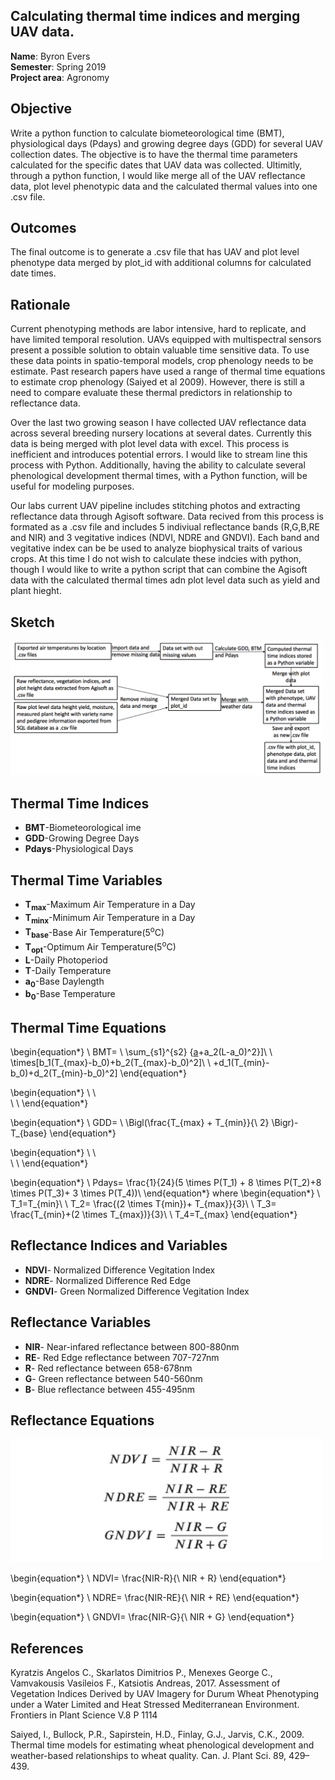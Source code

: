 
## Calculating thermal time indices and merging UAV data.

**Name**: Byron Evers<br/>
**Semester**: Spring 2019 <br/>
**Project area**: Agronomy


## Objective
Write a python function to calculate biometeorological time (BMT), physiological days (Pdays) and growing degree days (GDD) for several UAV collection dates. The objective is to have the thermal time parameters calculated for the specific dates that UAV data was collected. 
Ultimitly, through a python function, I would like merge all of the UAV reflectance data, plot level phenotypic data and the calculated thermal values into one .csv file. 


## Outcomes
The final outcome is to generate a .csv file that has UAV and plot level phenotype data merged by plot_id with additional columns for calculated date times. 


## Rationale

Current phenotyping methods are labor intensive, hard to replicate, and have limited temporal resolution. UAVs equipped with multispectral sensors present a possible solution to obtain valuable time sensitive data. To use these data points in spatio-temporal models, crop phenology needs to be estimate. Past research papers have used a range of thermal time equations to estimate crop phenology (Saiyed et al 2009). However, there is still a need to compare evaluate these thermal predictors in relationship to reflectance data.

Over the last two growing season I have collected UAV reflectance data across several breeding nursery locations at several dates. Currently this data is being merged with plot level data with excel. This process is inefficient and introduces potential errors. I would like to stream line this process with Python. Additionally, having the ability to calculate several phenological development thermal times, with a Python function, will be useful for modeling purposes.

Our labs current UAV pipeline includes stitching photos and extracting reflectance data through Agisoft software. Data recived from this process is formated as a .csv file and includes 5 indiviual reflectance bands (R,G,B,RE and NIR) and 3 vegitative indices (NDVI, NDRE and GNDVI). Each band and vegitative index can be be used to analyze biophysical traits of various crops. At this time I do not wish to calculate these indcies with python, though I would like to write a python script that can combine the Agisoft data with the calculated thermal times adn plot level data such as yield and plant hieght. 


## Sketch

<img src="diagram.png" alt="sketch_image" width="500"/>

## Thermal Time Indices 

* **BMT**-Biometeorological ime
* **GDD**-Growing Degree Days
* **Pdays**-Physiological Days 

## Thermal Time Variables
* **T<sub>max</sub>**-Maximum Air Temperature in a Day
* **T<sub>minx</sub>**-Minimum Air Temperature in a Day
* **T<sub>base</sub>**-Base Air Temperature(5<sup>o</sup>C)
* **T<sub>opt</sub>**-Optimum Air Temperature(5<sup>o</sup>C)
* **L**-Daily Photoperiod
* **T**-Daily Temperature
* **a<sub>0</sub>**-Base Daylength
* **b<sub>0</sub>**-Base Temperature

## Thermal Time Equations 



\begin{equation*}
\ BMT=
\ \sum_{s1}^{s2} {[a](L-a_0)+a_2(L-a_0)^2}]\\
\ \times[b_1(T_{max}-b_0)+b_2(T_{max}-b_0)^2]\\
\ +d_1(T_{min}-b_0)+d_2(T_{min}-b_0)^2]
\end{equation*}

\begin{equation*} 
\ \\   
\ \\
\end{equation*}


\begin{equation*}
\ GDD=
\ \Bigl(\frac{T_{max} + T_{min}}{\ 2} \Bigr)-T_{base}
\end{equation*}

\begin{equation*} 
\ \\   
\ \\
\end{equation*}

\begin{equation*}
\ Pdays=
\frac{1}{24}(5 \times P(T_1) + 8 \times P(T_2)+8 \times P(T_3)+ 3 \times P(T_4))\\
\end{equation*}
where 
\begin{equation*} 
\ T_1=T_{min}\\
\ T_2= \frac{(2 \times T{min})+ T_{max}}{3}\\
\ T_3= \frac{T_{min}+(2 \times T_{max})}{3}\\
\ T_4=T_{max}
\end{equation*}

## Reflectance Indices and Variables

* **NDVI**- Normalized Difference Vegitation Index 
* **NDRE**- Normalized Difference Red Edge
* **GNDVI**- Green Normalized Difference Vegitation Index

## Reflectance Variables

* **NIR**- Near-infared reflectance between 800-880nm 
* **RE**- Red Edge reflectance between 707-727nm 
* **R**- Red reflectance between 658-678nm 
* **G**- Green reflectance between 540-560nm 
* **B**- Blue reflectance between 455-495nm 

## Reflectance Equations 


<img src="reflectance_equations.png" alt="sketch_image" width="500"/>

\begin{equation*}
\ NDVI=
\frac{NIR-R}{\ NIR + R} 
\end{equation*}

\begin{equation*}
\ NDRE=
\frac{NIR-RE}{\ NIR + RE} 
\end{equation*}

\begin{equation*}
\ GNDVI=
\frac{NIR-G}{\ NIR + G} 
\end{equation*}


## References
Kyratzis Angelos C., Skarlatos Dimitrios P., Menexes George C., Vamvakousis Vasileios F., Katsiotis Andreas, 2017. Assessment of Vegetation Indices Derived by UAV Imagery for Durum Wheat Phenotyping under a Water Limited and Heat Stressed Mediterranean Environment. Frontiers in Plant Science V.8 P 1114

Saiyed, I., Bullock, P.R., Sapirstein, H.D., Finlay, G.J., Jarvis, C.K., 2009. Thermal time models for estimating wheat phenological development and weather-based relationships to wheat quality. Can. J. Plant Sci. 89, 429–439.



